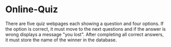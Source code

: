 # Online-Quiz
There are five quiz webpages each showing a question and four options. If the option is correct, it must move to the next questions and if the answer is wrong displays a message "you lost". After completing all correct answers, it must store the name of the winner in the database. 
